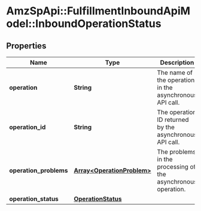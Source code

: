 # AmzSpApi::FulfillmentInboundApiModel::InboundOperationStatus

## Properties
Name | Type | Description | Notes
------------ | ------------- | ------------- | -------------
**operation** | **String** | The name of the operation in the asynchronous API call. | 
**operation_id** | **String** | The operation ID returned by the asynchronous API call. | 
**operation_problems** | [**Array&lt;OperationProblem&gt;**](OperationProblem.md) | The problems in the processing of the asynchronous operation. | 
**operation_status** | [**OperationStatus**](OperationStatus.md) |  | 

